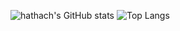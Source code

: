 ![hathach's GitHub stats](https://github-readme-stats.vercel.app/api?username=jriwanek&count_private=true&show_icons=true&theme=noctis_minimus)
![Top Langs](https://github-readme-stats.vercel.app/api/top-langs/?username=jriwanek&layout=compact&theme=noctis_minimus)

<!--
**jriwanek/jriwanek** is a ✨ _special_ ✨ repository because its `README.md` (this file) appears on your GitHub profile.

Here are some ideas to get you started:

- 🔭 I’m currently working on ...
- 🌱 I’m currently learning ...
- 👯 I’m looking to collaborate on ...
- 🤔 I’m looking for help with ...
- 💬 Ask me about ...
- 📫 How to reach me: ...
- 😄 Pronouns: ...
- ⚡ Fun fact: ...
-->
